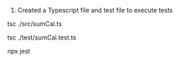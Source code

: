 1. Created a Typescript file and test file to execute tests

 tsc ./src/sumCal.ts


 tsc ./test/sumCal.test.ts

npx jest  
